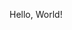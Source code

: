 <!DOCTYPE html PUBLIC "-//W3C//DTD HTML 4.01 Transitional//EN"
	"http://www.w3.org/TR/html4/loose.dtd">
<html lang="ja">
	<head>
		<title>HTML にっこにっこにー</title>
	</head>
	<body>
		<p>Hello, World!</p>
	</body>
</html>
